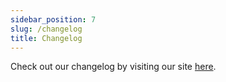 ```yaml
---
sidebar_position: 7
slug: /changelog
title: Changelog
---
```

Check out our changelog by visiting our site [here](https://hypehound.io/downpay/changelog).